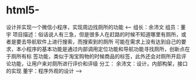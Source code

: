 # html5-
设计并实现一个微信小程序，实现周边找厕所的功能
<--
组长：余沛文
组员：董宇
项目描述：俗话说人有三急，但是很多人在赶路的时候不知道哪里有厕所，或者是要去导航软件上进行搜索，而搜索到的厕所
可能在需求上没有达到自己的要求，本小程序的基本功能是通过内部调用定位功能和导航功能寻找厕所，创新点在于厕所有标
签功能，类似于淘宝购物的时候商品的标签，此外还会对厕所开启评论功能，让用户来对厕所进行评价和评级
分工：
余沛文：设计，内部构架，接口的实现
董宇：程序外观的设计
-->
